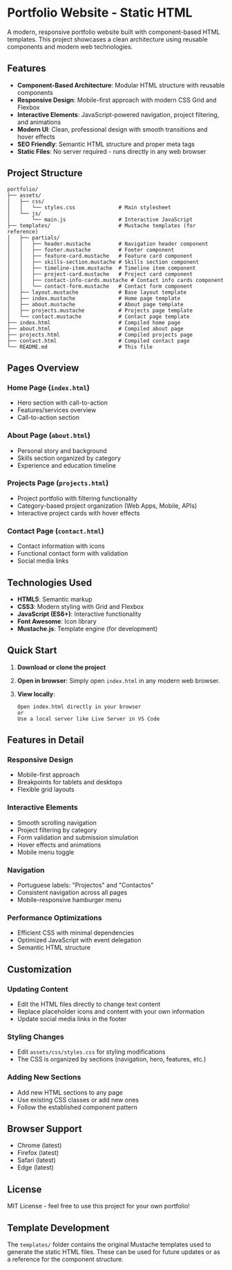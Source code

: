 # Portfolio Website - Static HTML

A modern, responsive portfolio website built with component-based HTML templates. This project showcases a clean architecture using reusable components and modern web technologies.

## Features

- **Component-Based Architecture**: Modular HTML structure with reusable components
- **Responsive Design**: Mobile-first approach with modern CSS Grid and Flexbox
- **Interactive Elements**: JavaScript-powered navigation, project filtering, and animations
- **Modern UI**: Clean, professional design with smooth transitions and hover effects
- **SEO Friendly**: Semantic HTML structure and proper meta tags
- **Static Files**: No server required - runs directly in any web browser

## Project Structure

```
portfolio/
├── assets/
│   ├── css/
│   │   └── styles.css              # Main stylesheet
│   └── js/
│       └── main.js                 # Interactive JavaScript
├── templates/                      # Mustache templates (for reference)
│   ├── partials/
│   │   ├── header.mustache         # Navigation header component
│   │   ├── footer.mustache         # Footer component
│   │   ├── feature-card.mustache   # Feature card component
│   │   ├── skills-section.mustache # Skills section component
│   │   ├── timeline-item.mustache  # Timeline item component
│   │   ├── project-card.mustache   # Project card component
│   │   ├── contact-info-cards.mustache # Contact info cards component
│   │   └── contact-form.mustache   # Contact form component
│   ├── layout.mustache             # Base layout template
│   ├── index.mustache              # Home page template
│   ├── about.mustache              # About page template
│   ├── projects.mustache           # Projects page template
│   └── contact.mustache            # Contact page template
├── index.html                      # Compiled home page
├── about.html                      # Compiled about page
├── projects.html                   # Compiled projects page
├── contact.html                    # Compiled contact page
└── README.md                       # This file
```

## Pages Overview

### Home Page (`index.html`)
- Hero section with call-to-action
- Features/services overview
- Call-to-action section

### About Page (`about.html`)
- Personal story and background
- Skills section organized by category
- Experience and education timeline

### Projects Page (`projects.html`)
- Project portfolio with filtering functionality
- Category-based project organization (Web Apps, Mobile, APIs)
- Interactive project cards with hover effects

### Contact Page (`contact.html`)
- Contact information with icons
- Functional contact form with validation
- Social media links

## Technologies Used

- **HTML5**: Semantic markup
- **CSS3**: Modern styling with Grid and Flexbox
- **JavaScript (ES6+)**: Interactive functionality
- **Font Awesome**: Icon library
- **Mustache.js**: Template engine (for development)

## Quick Start

1. **Download or clone the project**

2. **Open in browser**:
   Simply open `index.html` in any modern web browser.

3. **View locally**:
   ```
   Open index.html directly in your browser
   or
   Use a local server like Live Server in VS Code
   ```

## Features in Detail

### Responsive Design
- Mobile-first approach
- Breakpoints for tablets and desktops
- Flexible grid layouts

### Interactive Elements
- Smooth scrolling navigation
- Project filtering by category
- Form validation and submission simulation
- Hover effects and animations
- Mobile menu toggle

### Navigation
- Portuguese labels: "Projectos" and "Contactos"
- Consistent navigation across all pages
- Mobile-responsive hamburger menu

### Performance Optimizations
- Efficient CSS with minimal dependencies
- Optimized JavaScript with event delegation
- Semantic HTML structure

## Customization

### Updating Content
- Edit the HTML files directly to change text content
- Replace placeholder icons and content with your own information
- Update social media links in the footer

### Styling Changes
- Edit `assets/css/styles.css` for styling modifications
- The CSS is organized by sections (navigation, hero, features, etc.)

### Adding New Sections
- Add new HTML sections to any page
- Use existing CSS classes or add new ones
- Follow the established component pattern

## Browser Support

- Chrome (latest)
- Firefox (latest)
- Safari (latest)
- Edge (latest)

## License

MIT License - feel free to use this project for your own portfolio!

## Template Development

The `templates/` folder contains the original Mustache templates used to generate the static HTML files. These can be used for future updates or as a reference for the component structure.
